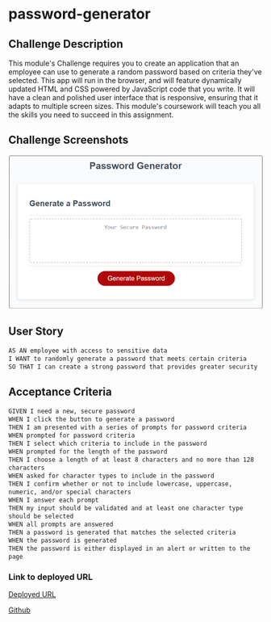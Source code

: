 # password-generator

## Challenge Description
This module's Challenge requires you to create an application that an employee can use to generate a random password based on criteria they've selected. This app will run in the browser, and will feature dynamically updated HTML and CSS powered by JavaScript code that you write. It will have a clean and polished user interface that is responsive, ensuring that it adapts to multiple screen sizes. This module's coursework will teach you all the skills you need to succeed in this assignment.

## Challenge Screenshots
![image](develop/assets/images/passwordgenerator.png)

## User Story
~~~
AS AN employee with access to sensitive data
I WANT to randomly generate a password that meets certain criteria
SO THAT I can create a strong password that provides greater security
~~~

## Acceptance Criteria
~~~
GIVEN I need a new, secure password
WHEN I click the button to generate a password
THEN I am presented with a series of prompts for password criteria
WHEN prompted for password criteria
THEN I select which criteria to include in the password
WHEN prompted for the length of the password
THEN I choose a length of at least 8 characters and no more than 128 characters
WHEN asked for character types to include in the password
THEN I confirm whether or not to include lowercase, uppercase, numeric, and/or special characters
WHEN I answer each prompt
THEN my input should be validated and at least one character type should be selected
WHEN all prompts are answered
THEN a password is generated that matches the selected criteria
WHEN the password is generated
THEN the password is either displayed in an alert or written to the page
~~~

### Link to deployed URL

[Deployed URL](https://ss0110.github.io/password-generator/)

[Github](https://github.com/Ss0110/password-generator)